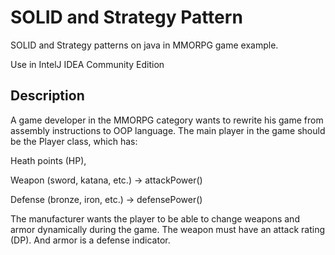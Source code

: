 # SOLID and Strategy Pattern
SOLID and Strategy patterns on java in MMORPG game example.

Use in IntelJ IDEA Community Edition

## Description
A game developer in the MMORPG category wants to rewrite his game from assembly instructions to OOP language.
The main player in the game should be the Player class, which has:

Heath points (HP),

Weapon (sword, katana, etc.) -> attackPower()

Defense (bronze, iron, etc.) -> defensePower()

The manufacturer wants the player to be able to change weapons and armor dynamically during the game.
The weapon must have an attack rating (DP). And armor is a defense indicator.
